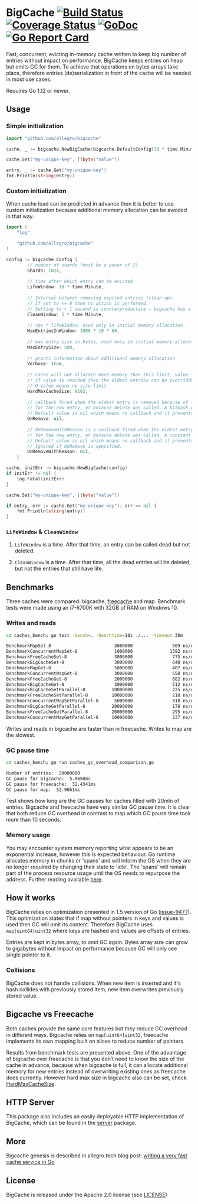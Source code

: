 # BigCache [![Build Status](https://travis-ci.org/allegro/bigcache.svg?branch=master)](https://travis-ci.org/allegro/bigcache)&nbsp;[![Coverage Status](https://coveralls.io/repos/github/allegro/bigcache/badge.svg?branch=master)](https://coveralls.io/github/allegro/bigcache?branch=master)&nbsp;[![GoDoc](https://godoc.org/github.com/allegro/bigcache?status.svg)](https://godoc.org/github.com/allegro/bigcache)&nbsp;[![Go Report Card](https://goreportcard.com/badge/github.com/allegro/bigcache)](https://goreportcard.com/report/github.com/allegro/bigcache)

Fast, concurrent, evicting in-memory cache written to keep big number of entries without impact on performance.
BigCache keeps entries on heap but omits GC for them. To achieve that operations on bytes arrays take place,
therefore entries (de)serialization in front of the cache will be needed in most use cases.

Requires Go 1.12 or newer.

## Usage

### Simple initialization

```go
import "github.com/allegro/bigcache"

cache, _ := bigcache.NewBigCache(bigcache.DefaultConfig(10 * time.Minute))

cache.Set("my-unique-key", []byte("value"))

entry, _ := cache.Get("my-unique-key")
fmt.Println(string(entry))
```

### Custom initialization

When cache load can be predicted in advance then it is better to use custom initialization because additional memory
allocation can be avoided in that way.

```go
import (
	"log"

	"github.com/allegro/bigcache"
)

config := bigcache.Config {
		// number of shards (must be a power of 2)
		Shards: 1024,
		
		// time after which entry can be evicted
		LifeWindow: 10 * time.Minute,
		
		// Interval between removing expired entries (clean up).
		// If set to <= 0 then no action is performed.
		// Setting to < 1 second is counterproductive — bigcache has a one second resolution.
		CleanWindow: 5 * time.Minute,
		
		// rps * lifeWindow, used only in initial memory allocation
		MaxEntriesInWindow: 1000 * 10 * 60,
		
		// max entry size in bytes, used only in initial memory allocation
		MaxEntrySize: 500,
		
		// prints information about additional memory allocation
		Verbose: true,
		
		// cache will not allocate more memory than this limit, value in MB
		// if value is reached then the oldest entries can be overridden for the new ones
		// 0 value means no size limit
		HardMaxCacheSize: 8192,
		
		// callback fired when the oldest entry is removed because of its expiration time or no space left
		// for the new entry, or because delete was called. A bitmask representing the reason will be returned.
		// Default value is nil which means no callback and it prevents from unwrapping the oldest entry.
		OnRemove: nil,
		
		// OnRemoveWithReason is a callback fired when the oldest entry is removed because of its expiration time or no space left
		// for the new entry, or because delete was called. A constant representing the reason will be passed through.
		// Default value is nil which means no callback and it prevents from unwrapping the oldest entry.
		// Ignored if OnRemove is specified.
		OnRemoveWithReason: nil,
	}

cache, initErr := bigcache.NewBigCache(config)
if initErr != nil {
	log.Fatal(initErr)
}

cache.Set("my-unique-key", []byte("value"))

if entry, err := cache.Get("my-unique-key"); err == nil {
	fmt.Println(string(entry))
}
```

### `LifeWindow` & `CleanWindow`

1. `LifeWindow` is a time. After that time, an entry can be called dead but not deleted.

2. `CleanWindow` is a time. After that time, all the dead entries will be deleted, but not the entries that still have life.

## Benchmarks

Three caches were compared: bigcache, [freecache](https://github.com/coocood/freecache) and map.
Benchmark tests were made using an i7-6700K with 32GB of RAM on Windows 10.

### Writes and reads

```bash
cd caches_bench; go test -bench=. -benchtime=10s ./... -timeout 30m

BenchmarkMapSet-8                        3000000               569 ns/op             202 B/op          3 allocs/op
BenchmarkConcurrentMapSet-8              1000000              1592 ns/op             347 B/op          8 allocs/op
BenchmarkFreeCacheSet-8                  3000000               775 ns/op             355 B/op          2 allocs/op
BenchmarkBigCacheSet-8                   3000000               640 ns/op             303 B/op          2 allocs/op
BenchmarkMapGet-8                        5000000               407 ns/op              24 B/op          1 allocs/op
BenchmarkConcurrentMapGet-8              3000000               558 ns/op              24 B/op          2 allocs/op
BenchmarkFreeCacheGet-8                  2000000               682 ns/op             136 B/op          2 allocs/op
BenchmarkBigCacheGet-8                   3000000               512 ns/op             152 B/op          4 allocs/op
BenchmarkBigCacheSetParallel-8          10000000               225 ns/op             313 B/op          3 allocs/op
BenchmarkFreeCacheSetParallel-8         10000000               218 ns/op             341 B/op          3 allocs/op
BenchmarkConcurrentMapSetParallel-8      5000000               318 ns/op             200 B/op          6 allocs/op
BenchmarkBigCacheGetParallel-8          20000000               178 ns/op             152 B/op          4 allocs/op
BenchmarkFreeCacheGetParallel-8         20000000               295 ns/op             136 B/op          3 allocs/op
BenchmarkConcurrentMapGetParallel-8     10000000               237 ns/op              24 B/op          2 allocs/op
```

Writes and reads in bigcache are faster than in freecache.
Writes to map are the slowest.

### GC pause time

```bash
cd caches_bench; go run caches_gc_overhead_comparison.go

Number of entries:  20000000
GC pause for bigcache:  5.8658ms
GC pause for freecache:  32.4341ms
GC pause for map:  52.9661ms
```

Test shows how long are the GC pauses for caches filled with 20mln of entries.
Bigcache and freecache have very similar GC pause time.
It is clear that both reduce GC overhead in contrast to map
which GC pause time took more than 10 seconds.

### Memory usage

You may encounter system memory reporting what appears to be an exponential increase, however this is expected behaviour. Go runtime allocates memory in chunks or 'spans' and will inform the OS when they are no longer required by changing their state to 'idle'. The 'spans' will remain part of the process resource usage until the OS needs to repurpose the address. Further reading available [here](https://utcc.utoronto.ca/~cks/space/blog/programming/GoNoMemoryFreeing).

## How it works

BigCache relies on optimization presented in 1.5 version of Go ([issue-9477](https://github.com/golang/go/issues/9477)).
This optimization states that if map without pointers in keys and values is used then GC will omit its content.
Therefore BigCache uses `map[uint64]uint32` where keys are hashed and values are offsets of entries.

Entries are kept in bytes array, to omit GC again.
Bytes array size can grow to gigabytes without impact on performance
because GC will only see single pointer to it.

### Collisions

BigCache does not handle collisions. When new item is inserted and it's hash collides with previously stored item, new item overwrites previously stored value.

## Bigcache vs Freecache

Both caches provide the same core features but they reduce GC overhead in different ways.
Bigcache relies on `map[uint64]uint32`, freecache implements its own mapping built on
slices to reduce number of pointers.

Results from benchmark tests are presented above.
One of the advantage of bigcache over freecache is that you don’t need to know
the size of the cache in advance, because when bigcache is full,
it can allocate additional memory for new entries instead of
overwriting existing ones as freecache does currently.
However hard max size in bigcache also can be set, check [HardMaxCacheSize](https://godoc.org/github.com/allegro/bigcache#Config).

## HTTP Server

This package also includes an easily deployable HTTP implementation of BigCache, which can be found in the [server](/server) package.

## More

Bigcache genesis is described in allegro.tech blog post: [writing a very fast cache service in Go](http://allegro.tech/2016/03/writing-fast-cache-service-in-go.html)

## License

BigCache is released under the Apache 2.0 license (see [LICENSE](LICENSE))
